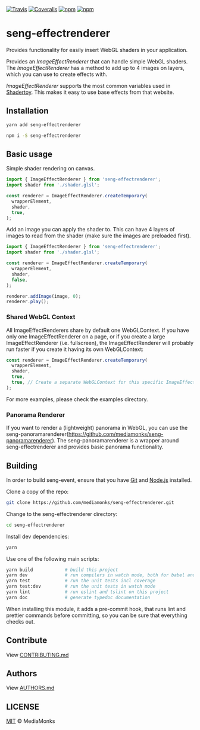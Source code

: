 [![Travis](https://img.shields.io/travis/mediamonks/seng-effectrenderer.svg?maxAge=2592000)](https://travis-ci.org/mediamonks/seng-effectrenderer)
[![Coveralls](https://img.shields.io/coveralls/mediamonks/seng-effectrenderer.svg?maxAge=2592000)](https://coveralls.io/github/mediamonks/seng-effectrenderer?branch=master)
[![npm](https://img.shields.io/npm/v/seng-effectrenderer.svg?maxAge=2592000)](https://www.npmjs.com/package/seng-effectrenderer)
[![npm](https://img.shields.io/npm/dm/seng-effectrenderer.svg?maxAge=2592000)](https://www.npmjs.com/package/seng-effectrenderer)

# seng-effectrenderer
Provides functionality for easily insert WebGL shaders in your application.

Provides an _ImageEffectRenderer_ that can handle simple WebGL shaders.
The _ImageEffectRenderer_ has a method to add up to 4 images on layers, which you can use to create effects with.

_ImageEffectRenderer_ supports the most common variables used in [Shadertoy](https://www.shadertoy.com).
This makes it easy to use base effects from that website.


## Installation

```sh
yarn add seng-effectrenderer
```

```sh
npm i -S seng-effectrenderer
```

## Basic usage

Simple shader rendering on canvas.
```ts
import { ImageEffectRenderer } from 'seng-effectrenderer';
import shader from './shader.glsl';

const renderer = ImageEffectRenderer.createTemporary(
  wrapperElement,
  shader,
  true,
);
```

Add an image you can apply the shader to. This can have 4 layers of images to read from the shader (make sure the images are preloaded first).
```ts
import { ImageEffectRenderer } from 'seng-effectrenderer';
import shader from './shader.glsl';

const renderer = ImageEffectRenderer.createTemporary(
  wrapperElement,
  shader,
  false,
);

renderer.addImage(image, 0);
renderer.play();
```

### Shared WebGL Context

All ImageEffectRenderers share by default one WebGLContext. If you have only one ImageEffectRenderer on a page, or if you create a large ImageEffectRenderer (i.e. fullscreen),
 the ImageEffectRenderer will probably run faster if you create it having its own WebGLContext:

```ts
const renderer = ImageEffectRenderer.createTemporary(
  wrapperElement,
  shader,
  true,
  true, // Create a separate WebGLContext for this specific ImageEffectRenderer
);
```

For more examples, please check the examples directory.

### Panorama Renderer

If you want to render a (lightweight) panorama in WebGL, you can use the seng-panoramarenderer(https://github.com/mediamonks/seng-panoramarenderer). 
The seng-panoramarenderer is a wrapper around seng-effectrenderer and provides basic panorama functionality.


## Building

In order to build seng-event, ensure that you have [Git](http://git-scm.com/downloads)
and [Node.js](http://nodejs.org/) installed.

Clone a copy of the repo:
```sh
git clone https://github.com/mediamonks/seng-effectrenderer.git
```

Change to the seng-effectrenderer directory:
```sh
cd seng-effectrenderer
```

Install dev dependencies:
```sh
yarn
```

Use one of the following main scripts:
```sh
yarn build            # build this project
yarn dev              # run compilers in watch mode, both for babel and typescript
yarn test             # run the unit tests incl coverage
yarn test:dev         # run the unit tests in watch mode
yarn lint             # run eslint and tslint on this project
yarn doc              # generate typedoc documentation
```

When installing this module, it adds a pre-commit hook, that runs lint and prettier commands
before committing, so you can be sure that everything checks out.

## Contribute

View [CONTRIBUTING.md](./CONTRIBUTING.md)


## Authors

View [AUTHORS.md](./AUTHORS.md)


## LICENSE

[MIT](./LICENSE) © MediaMonks

